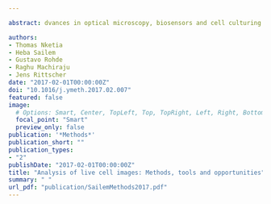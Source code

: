 ```yaml
---

abstract: dvances in optical microscopy, biosensors and cell culturing technologies have transformed live cell imaging. Thanks to these advances live cell imaging plays an increasingly important role in basic biology research as well as at all stages of drug development. Image analysis methods are needed to extract quantitative information from these vast and complex data sets. The aim of this review is to provide an overview of available image analysis methods for live cell imaging, in particular required preprocessing image segmentation, cell tracking and data visualisation methods. The potential opportunities recent advances in machine learning, especially deep learning, and computer vision provide are being discussed. This review includes overview of the different available software packages and toolkits.

authors:
- Thomas Nketia
- Heba Sailem
- Gustavo Rohde
- Raghu Machiraju
- Jens Rittscher
date: "2017-02-01T00:00:00Z"
doi: "10.1016/j.ymeth.2017.02.007"
featured: false
image:
  # Options: Smart, Center, TopLeft, Top, TopRight, Left, Right, BottomLeft, Bottom, BottomRight
  focal_point: "Smart"
  preview_only: false
publication: '*Methods*'
publication_short: ""
publication_types:
- "2"
publishDate: "2017-02-01T00:00:00Z"
title: "Analysis of live cell images: Methods, tools and opportunities"
summary: " "  
url_pdf: "publication/SailemMethods2017.pdf"
---
```


